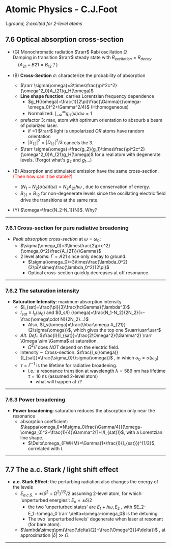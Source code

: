 # Atomic Physics - C.J.Foot
*1:ground, 2:excited for 2-level atoms*
## 7.6 Optical absorption cross-section
- (G) Monochromatic radiation $\rarr$ Rabi oscillation $\Omega$  
Damping in transition $\rarr$ steady state with $R_{excitation}=R_{decay}$ &nbsp;&nbsp;&nbsp;&nbsp;($A_{21}+B{21}=B_{12}$？)  
- (B) **Cross-Section** $\sigma$: characterize the probability of absorption  
    -  $\rarr \sigma(\omega)=3\times\frac{\pi^2c^2}{\omega^2_0}A_{21}g_H(\omega)$  
    -  **Line shape function**: carries Lorentzian frequency dependence  
        - $g_H(\omega)=\frac{1}{2\pi}\frac{\Gamma}{(\omega-\omega_0)^2+\Gamma^2/4}$ (H:homogeneous)
        - Normalized: $\int_{-\infty}^{\infty}g_H(\omega)\textrm{d}\omega=1$  
    - prefactor 3: max, atom with optimum orientation to absourb a beam of polarized laser.  
        - if =1 $\rarr$ light is unpolarized *OR* atoms have random orientation  
        - $|X_{12}|^2=|D_{12}|^2/3$ cancels the 3.
    - $\rarr \sigma(\omega)=\frac{g_2}{g_1}\times\frac{\pi^2c^2}{\omega^2_0}A_{21}g_H(\omega)$ for a real atom with degenerate levels. (Forgot what's $g_2$ and $g_1$...)  

- (B) Absorption and stimulated emission have the same cross-section. <span style='color:red'>(Then how can it be stable?)</span>  
    - $(N_1-N_2)\sigma(\omega)I(\omega)=N_2A_{21}\hbar\omega$ , due to conservation of energy.
    - $B_{21}=B_{12}$ for non-degenerate levels since the oscillating electric field drive the transitions at the same rate.  

- (Y) $\omega=\frac{N_2-N_1}{N}$. Why?  
----
### 7.6.1 Cross-section for pure radiative broadening
- *Peak absorption cross-section* at $\omega=\omega_0$:  
    - $\sigma(\omega_0)=3\times\frac{2\pi c^2}{\omega_0^2}\frac{A_{21}}{\Gamma}$  
    - 2 level atoms: $\Gamma=A{21}$ since only decay to ground.  
        - $\sigma(\omega_0)=3\times\frac{\lambda_0^2}{2\pi}\simeq\frac{\lambda_0^2}{2\pi}$  
        - Optical cross-section quickly decreases at off resonance.
----
### 7.6.2 The saturation intensity
- **Saturation Intensity**: maximum absorption intensity
    - $I_{sat}=\frac{\pi}{3}\frac{hc\Gamma}{\lambda^3}$
    - $I_{sat} \equiv I_s(\omega_0)$ and $(I_s/I) (\omega)=\frac{N_1-N_2}{2N_2}(=-\frac{\omega\cdot N}{2N_2}...)$  
        - Also, $I_s(\omega)=\frac{\hbar\omega A_{21}}{2\sigma(\omega)}$, which gives the top one $\uarr\uarr\uarr$  
    - *Alt. Def.*: $\frac{I}{I_{sat}}=\frac{2\Omega^2}{\Gamma^2} \rarr \Omega \sim \Gamma$ at saturation.  
        - $\Omega^2/I$ does *NOT* depend on the electric field.
    - Intensity $\sim$ Cross-section: $\frac{I_s(\omega)}{I_{sat}}=\frac{\sigma_0}{\sigma(\omega)}$ , in which $\sigma_0=\sigma(\omega_0)$
    - $\tau=\Gamma^{-1}$ is the lifetime for radiative broadening.
        - i.e.: a resonance transition at wavelength $\lambda=589$ nm has lifetime $\tau=16$ ns (assumed 2-level atom)
            - what will happen at $\tau$?
----
### 7.6.3 Power broadening
- **Power broadening**: saturation reduces the absorption only near the resonance
    - absorption coefficient: $\kappa(\omega,I)=N\sigma_0\frac{\Gamma/4}{(\omega-\omega_0)^2+\frac{1}{4}\Gamma^2(1+I/I_{sat})}$, with a Lorentzian line shape.
        - $\Delta\omega_{FWHM}=\Gamma(1+\frac{I}{I_{sat}})^{1/2}$, correlated with $I$.

----
## 7.7 The a.c. Stark / light shift effect
- **a.c. Stark Effect**: the perturbing radiation also changes the energy of the levels
    - $E_{a.c.S.}=\pm(\delta^2+\Omega^2)^{1/2}/2$ assuming 2-level atom, for which 'unperturbed energies': $E_{o}=\pm\delta/2$
        - the two 'unperturbed states' are $E_1+\hbar\omega, E_2$ , with $E_2-E_1=\omega_0 \rarr \delta=\omega-\omega_0$ is the detuning.
        - The two 'unperturbed levels' degenerate when laser at resonant (for bare atom).
    - $\lambda\simeq\pm(\frac{\delta}{2}+\frac{\Omega^2}{4\delta})$ , at approximation $|\delta| \gg \Omega$.
----


